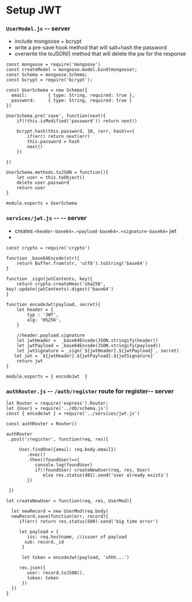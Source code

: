 # Setup JWT

### `UserModel.js` -- server
+ include mongoose + bcrypt
+ write a pre-save hook method that will salt+hash the password
+ overwrite the toJSON() method that will delete the pw for the response

```
const mongoose = require('mongoose')
const createModel = mongoose.model.bind(mongoose);
const Schema = mongoose.Schema;
const bcrypt = require('bcrypt');

const UserSchema = new Schema({
  email:        { type: String, required: true },
  password:     { type: String, required: true }
})

UserSchema.pre('save', function(next){
	if(!this.isModified('password')) return next()
	
	bcrypt.hash(this.password, 10, (err, hash)=>{
		if(err) return next(err)
		this.password = hash
		next()
	})
	
})

UserSchema.methods.toJSON = function(){
	let user = this.toObject()
	delete user.password
	return user
}

module.exports = UserSchema
```

### `services/jwt.js` -- -- server
+ creates `«header-base64».«payload-base64».«signature-base64»` jwt
+ 

```
const crypto = require('crypto')

function _base64Encode(str){
	return Buffer.from(str, 'utf8').toString('base64')
}

function _sign(jwtContents, key){
	return crypto.createHmac('sha256', key).update(jwtContents).digest('base64')
}

function encodeJwt(payload, secret){
	let header = {
		typ : 'JWT',
		alg: 'HS256',
	}

	//header.payload.signature
	let jwtHeader =  _base64Encode(JSON.stringify(header))
	let jwtPayload = _base64Encode(JSON.stringify(payload))
	let jwtSignature = _sign(`${jwtHeader}.${jwtPayload}`, secret)
   let jwt = `${jwtHeader}.${jwtPayload}.${jwtSignature}`
	return jwt
}

module.exports = { encodeJwt  }
```


### `authRouter.js` -- `/auth/register` route for register-- server
```
let Router = require('express').Router;
let {User} = require('../db/schema.js')
const { encodeJwt } = require('../services/jwt.js')

const authRouter = Router()

authRouter
 .post('/register', function(req, res){
   
     User.findOne({email: req.body.email})
        .exec()
        .then((foundUser)=>{
           console.log(foundUser)
           if(!foundUser) createNewUser(req, res, User)
              else res.status(401).send('user already exists')
        })
     
 })

let createNewUser = function(req, res, UserMod){
  
  let newRecord = new UserMod(req.body)
  newRecord.save(function(err, record){
     if(err) return res.status(500).send('big time error')
	  
     let payload = {
	    iss: req.hostname, //issuer of payload
       sub: record._id
	  }

	  let token = encodeJwt(payload, 'shhh...')

     res.json({
		user: record.toJSON(),
		token: token
	  })
  })     
}

```


